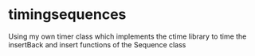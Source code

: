 # timingsequences

Using my own timer class which implements the ctime library to time the insertBack and insert functions of the Sequence class
